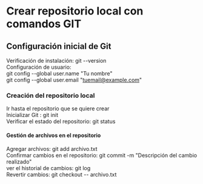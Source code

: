 # Crear repositorio local con comandos GIT
## Configuración inicial de Git 
Verificación de instalación: git --version  
Configuración de usuario:   
git config --global user.name "Tu nombre"  
git config --global user.email "tuemail@example.com"  
### Creación del repositorio local
Ir hasta el repositorio que se quiere crear  
Inicializar Git : git init  
Verificar el estado del repositorio: git status
#### Gestión de archivos en el repositorio
Agregar archivos: git add archivo.txt  
Confirmar cambios en el repositorio: git commit -m   "Descripción del cambio realizado"  
ver el historial de cambios: git log  
Revertir cambios: git checkout -- archivo.txt  